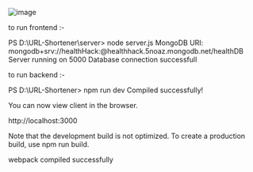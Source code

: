 ![image](https://github.com/user-attachments/assets/1540583d-ddd0-4067-ab7b-59688d9acac4)


to run frontend :-

PS D:\URL-Shortener\server> node server.js
MongoDB URI: mongodb+srv://healthHack:<password>@healthhack.5noaz.mongodb.net/healthDB
Server running on 5000
Database connection successfull


to run backend :-

PS D:\URL-Shortener> npm run dev
Compiled successfully!

You can now view client in the browser.

  http://localhost:3000

Note that the development build is not optimized.
To create a production build, use npm run build.

webpack compiled successfully
